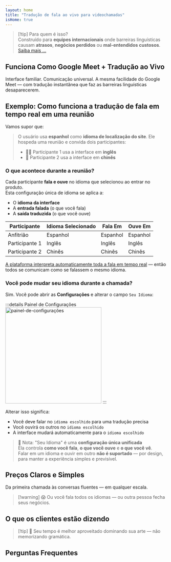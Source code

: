 ```yaml
---
layout: home
title: "Tradução de fala ao vivo para videochamadas"
isHome: true
---
```


<HeroSection title="Encontre-se em **Qualquer** Idioma" :typingSpeed="10" text="Tradução de fala ao vivo em **videochamadas** — comunicação rápida, clara e sem fronteiras.">
<NavButton buttonLabel="Como funciona" buttonClass="brand" to="/#HowItWorks" />
<NavButton buttonLabel="Assistente" buttonClass="alt" to="/chat" />
</HeroSection>

<span id="1"></span>
<FeatureBlock
    :card="{
      title: 'Tradução ≠ Compreensão. Veja o que vem a seguir.',
      details: 'Não importa o idioma, sua voz é ouvida — e compreendida — como se vocês compartilhassem a mesma língua.',
      items: [
        '✧ Naturalmente, em [tempo real](./product/overview/how-it-works), e sem legendas ou atraso.',
        '✧ Interpretação alimentada por IA captura tom, intenção e terminologia específica do setor.',
      ],
      link: './product/overview/what-is-intermind',
      src: {
        light: '/media-kit/animals-cartoon-3-2.png',
        dark: '/1d.png',
      },
      inversion: false,
    }"
  />

<span id="2"></span>
<FeatureBlock
    :card="{
      title: 'A mente dentro das suas reuniões',
      details: 'InterMind transforma cada chamada multilíngue em conhecimento claro e pesquisável.',
      items: [
        '✧ **Pergunte qualquer coisa** — IA encontra respostas **em todas as suas reuniões**.',
        '✧ Extrai automaticamente tarefas, responsáveis e prazos.',
        '✧ Resume pontos-chave em qualquer idioma — instantaneamente.',
      ],
      link: './product/overview/how-it-works#🧩-deep-memory-deep-understanding',
      src: {
        light: '/2l.png',
        dark: '/2d.png',
      },
      inversion: true,
    }"
  />

<span id="3"></span>
<FeatureBlock
    :card="{
      title: 'Construído para reuniões sérias — não apenas para conversar',
      details: 'InterMind é uma [plataforma de videoconferência de nível profissional](./product/overview/video-meeting-platform), não um complemento leve ou plugin.',
      items: [
        '✧ Resolução 1080p, supressão inteligente de ruído, agendamento, moderação, compartilhamento de tela, gravação, legendagem, chat de participantes e integração com calendário — tudo integrado, **pronto para usar**.',
      ],
      link: './product/overview/video-meeting-platform',
      src: {
        light: '/3l.mp4',
        dark: '/3d.mp4',
      },
      inversion: false,
    }"
  />

<span id="4"></span>
<FeatureBlock
    :card="{
      title: 'Privacidade onde importa',
      details: 'InterMind é construído para conversas críticas de confiança — onde privacidade e controle são fundamentais.',
      items: ['✧ [Zonas de privacidade](./product/overview/privacy-architecture) — UE, EUA, Sudeste Asiático', '✧ **Zero treinamento de dados**. Sem acesso de terceiros.'],
      link: './product/overview/privacy-architecture',
      src: {
        light: '/4l.png',
        dark: '/4d.png',
      },
      inversion: true,
    }"
  />

> [!tip] Para quem é isso?  
> Construído para **equipes internacionais** onde barreiras linguísticas causam **atrasos**, **negócios perdidos** ou **mal-entendidos custosos**. [Saiba mais ...](./product/overview/markets)

## Funciona Como Google Meet + Tradução ao Vivo

Interface familiar. Comunicação universal. A mesma facilidade do Google Meet — com tradução instantânea que faz as barreiras linguísticas desaparecerem.

<span id="HowItWorks"></span>

<FeatureCards
    :features="[
      {
        title: 'Cadastre-se gratuitamente',
        details: 'Escolha seu idioma e [crie uma conta](#Pricing).',
        icon: {
          light: '/signUp.png',
          dark: '/signUp.png',
        },
      },
      {
        title: 'Inicie uma reunião',
        details: 'Crie instantaneamente ou agende com antecedência.',
        icon: {
          light: '/start.png',
          dark: '/start.png',
        },
      },
      {
        title: 'Entre na reunião',
        details: 'Clique no link, digite o nome, entre instantaneamente.',
        icon: {
          light: '/join.png',
          dark: '/join.png',
        },
      },
      {
        title: 'Fale seu idioma',
        details: 'Todos falam e ouvem em seu próprio idioma.',
        icon: {
          light: '/meeting.png',
          dark: '/meeting.png',
        },
      },
    ]"
  />

<span id="Example"></span>

## Exemplo: Como funciona a tradução de fala em tempo real em uma reunião

Vamos supor que:

> O usuário usa **espanhol** como **idioma de localização do site**. Ele hospeda uma reunião e convida dois participantes:
>
> - 🧑‍💼 Participante 1 usa a interface em **inglês**
> - 👩 Participante 2 usa a interface em **chinês**

### O que acontece durante a reunião?

Cada participante **fala e ouve** no idioma que selecionou ao entrar no produto.  
Esta configuração única de idioma se aplica a:

- O **idioma da interface**
- A **entrada falada** (o que você fala)
- A **saída traduzida** (o que você ouve)

| Participante  | Idioma Selecionado | Fala Em   | Ouve Em   |
| ------------- | ------------------ | --------- | --------- |
| Anfitrião     | Espanhol           | Espanhol  | Espanhol  |
| Participante 1| Inglês             | Inglês    | Inglês    |
| Participante 2| Chinês             | Chinês    | Chinês    |

[A plataforma interpreta automaticamente toda a fala em tempo real](./product/overview/how-it-works) — então todos se comunicam como se falassem o mesmo idioma.

### Você pode mudar seu idioma durante a chamada?

Sim. Você pode abrir as **Configurações** e alterar o campo `Seu Idioma`:

:::details Painel de Configurações
<img src="/settings.png" alt="painel-de-configurações" width="300px" />
:::

Alterar isso significa:

- Você deve falar no `idioma escolhido` para uma tradução precisa
- Você ouvirá os outros no `idioma escolhido`
- A interface mudará automaticamente para o `idioma escolhido`

> 📌 Nota: "Seu Idioma" é uma **configuração única unificada**  
> Ela controla **como você fala**, **o que você ouve** e **o que você vê**.  
> Falar em um idioma e ouvir em outro **não é suportado** — por design, para manter a experiência simples e previsível.

## Preços Claros e Simples

Da primeira chamada às conversas fluentes — em qualquer escala.

<span id="Pricing"></span>

<PricingPlans
    :plans="[
      {
        title: '**Básico** &nbsp 1 usuário',
        price: '**Grátis**',
        details: 'cartão de crédito não necessário',
        items: [
          '**25** reuniões',
          '**100** participantes em videochamadas [💬](#3)',
          '**30** GB de armazenamento compartilhado por usuário',
          'Pesquise em todas as suas reuniões [💬](#2)',
          'Interpretação simultânea [💬](#1)',
        ],
      },
      {
        title: '**Pro**  &nbsp 1-99 usuários',
        price: '**$20** /mês/usuário, cobrado anualmente',
        details: 'ou $25 cobrado mensalmente',
        items: [
          '**Reuniões ilimitadas**',
          '**150** participantes em videochamadas [💬](#3)',
          '**2** TB de armazenamento compartilhado por usuário',
          'Pesquise em todas as suas reuniões [💬](#2)',
          'Interpretação simultânea [💬](#1)',
        ],
      },
      {
        title: '**Empresarial** &nbsp 100+ usuários',
        price: '**Preço personalizado**',
        details: 'Desenvolvido para privacidade',
        items: [
          '**Reuniões ilimitadas**',
          '**500** participantes em videochamadas [💬](#3)',
          '**5** TB de armazenamento compartilhado por usuário',
          'Pesquise em todas as suas reuniões [💬](#2)',
          'Interpretação simultânea [💬](#1)',
          '**Zonas de Privacidade** [💬](#4)',
        ],
      },
    ]">

<AuthButton text="Começar" button-class="brand" event-name="get_started_attempt"/>
<AuthButton text="Comprar agora" mode="checkout" eventName="buy_now_attempt" />
<ContactForm buttonText="Fale com nossa equipe" buttonClass="alt" />
</PricingPlans>

> [!warning] 😱 Ou você fala todos os idiomas — ou outra pessoa fecha seus negócios.

<span id="Testimonials"></span>

## O que os clientes estão dizendo

<AutoScrollTestimonials testimonialsUrl="/testimonials.json"/>

> [!tip] 🥇 Seu tempo é melhor aproveitado dominando sua arte — não memorizando gramática.

## Perguntas Frequentes

<span id="FAQ"></span>

<AccordionGroup
    :items="[
      {
        q: 'Quais idiomas o InterMind suporta para interpretação?',
        a: 'O InterMind suporta **interpretação em tempo real** nos seguintes 19 idiomas:<br><br>- العربية (ar) – Árabe<br>- Čeština (cs) – Tcheco<br>- Deutsch (de) – Alemão<br>- English (en) – Inglês<br>- Español (es) – Espanhol<br>- Français (fr) – Francês<br>- हिन्दी (hi) – Hindi<br>- Magyar (hu) – Húngaro<br>- Italiano (it) – Italiano<br>- 日本語 (ja) – Japonês<br>- 한국어 (ko) – Coreano<br>- Nederlands (nl) – Holandês<br>- Polski (pl) – Polonês<br>- Português (pt) – Português<br>- Русский (ru) – Russo<br>- Türkçe (tr) – Turco<br>- 中文 (zh) – Chinês<br><br>Estamos continuamente expandindo esta lista — novos idiomas são adicionados a cada versão principal.',
      },
      {
        q: 'O que é um usuário licenciado e o que é um participante?',
        a: 'Um *usuário licenciado* possui uma licença de reunião gratuita ou paga e pode agendar reuniões dentro dos limites do seu plano. *Participantes* são convidados — eles **não precisam de uma conta ou licença** para participar e podem se conectar de qualquer dispositivo **gratuitamente**.',
      },
      {
        q: 'Quantas pessoas podem usar uma licença do InterMind?',
        a: 'Cada *usuário licenciado* pode hospedar **reuniões ilimitadas**. Se vários membros da equipe precisarem hospedar reuniões simultaneamente, cada um precisará de sua própria licença.',
      },
      {
        q: 'Qual é a duração máxima de uma reunião?',
        a: 'As reuniões podem durar até **24 horas** em todos os planos.',
      },
      {
        q: 'Existe um limite no número de reuniões que posso hospedar?',
        a: 'O plano *Básico Gratuito* inclui **25 reuniões gratuitas**. Os planos *Pro* e *Business* oferecem reuniões ilimitadas com mais participantes e controle.',
      },
      {
        q: 'Como o InterMind garante a privacidade e segurança dos dados?',
        a: 'O InterMind é **privado por design**. Todos os dados são processados e armazenados dentro da sua **Zona de Privacidade** selecionada — _UE_, _EUA_ ou _Ásia_. Cumprimos com [**GDPR**](https://gdpr.eu), [**CCPA**](https://oag.ca.gov/privacy/ccpa) e UAE PDPL, e **nunca usamos seu conteúdo** para treinamento ou acesso de terceiros. Controle avançado de [Zona de Privacidade](./product/overview/privacy-architecture) está disponível no plano **Business**.',
      },
      {
        q: 'Posso experimentar o InterMind antes de comprar um plano?',
        a: 'Absolutamente. O plano *Básico Gratuito* oferece acesso completo aos recursos principais com **25 reuniões gratuitas** — incluindo **interpretação simultânea** e **busca de reuniões**. Não é necessário cartão de crédito. Faça upgrade a qualquer momento.',
      },
      {
        q: 'E se eu precisar de ajuda ou suporte?',
        a: 'O suporte está disponível através do nosso [centro de ajuda](./resources/help). Usuários *Business* recebem **suporte prioritário** com um contato dedicado.',
      },
      {
        q: 'Como gerencio minha assinatura (upgrade, downgrade ou cancelamento)?',
        a: 'Você pode alterar seu plano a qualquer momento através das **configurações da conta**. As alterações entram em vigor **imediatamente**. Para cancelamentos, *planos mensais* são cancelados no final do ciclo de cobrança. *Planos anuais* podem ser cancelados com **reembolso proporcional**.',
      },
      {
        q: 'Posso usar o InterMind para webinars ou grandes eventos?',
        a: 'Sim. Os planos *Pro* e *Business* são ideais para **grandes reuniões e webinars** — com suporte para até **500 participantes** no *Business*.',
      },
    ]"/>

<HomeFooter
    :columns="[
      {
        title: 'PRODUTO',
        links: [
          { text: 'Visão geral', link: './product/overview/what-is-intermind' },
          { text: 'Primeiros passos', link: './product/guide/getting-started' },
          { text: 'Depoimentos', link: '#Testimonials' },
          { text: 'Preços', link: '#Pricing' },
        ],
      },
      {
        title: 'SUPORTE',
        links: [
          { text: 'Obter suporte', link: './resources/help' },
          { text: 'FAQ', link: '#FAQ' },
          { text: 'Política de privacidade', link: './resources/company/Privacy-Policy' },
          { text: 'Guia legal de IA', link: './resources/company/Legal-Regulations-for-AI-Services' },
          { text: 'Status do serviço', link: 'https://status.mind.com/' },
          // { text: 'Privacy Settings', link: '#' },
        ],
      },
      {
        title: 'RECURSOS',
        links: [
          { text: 'Blog', link: './blog' },
          { text: 'Recursos da marca', link: './resources/media-kit' },
          { text: 'Documentação da API de IA / LLM', link: 'https://mind.com/llms-full.txt' },
        ],
      },
      {
        title: 'EMPRESA',
        links: [
          { text: 'Sobre', link: './resources/company/about' },
          { text: 'Equipe', link: './resources/company/team' },
          { text: 'Carreiras', link: './resources/company/careers' },
          { text: 'Contatos', link: './resources/company/contacts' },
        ],
      },
    ]"/>